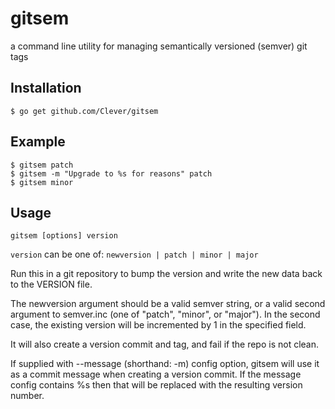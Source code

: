 # gitsem

a command line utility for managing semantically versioned (semver) git tags

## Installation

```shell
$ go get github.com/Clever/gitsem
```

## Example
```shell
$ gitsem patch
$ gitsem -m "Upgrade to %s for reasons" patch
$ gitsem minor
```

## Usage

```shell
gitsem [options] version
```

`version` can be one of: `newversion | patch | minor | major`

Run this in a git repository to bump the version and write the new data back to the VERSION file.

The newversion argument should be a valid semver string, or a valid second argument to semver.inc (one of "patch", "minor", or "major").
In the second case, the existing version will be incremented by 1 in the specified field.

It will also create a version commit and tag, and fail if the repo is not clean.

If supplied with --message (shorthand: -m) config option, gitsem will use it as a commit message when creating a version commit.
If the message config contains %s then that will be replaced with the resulting version number.
